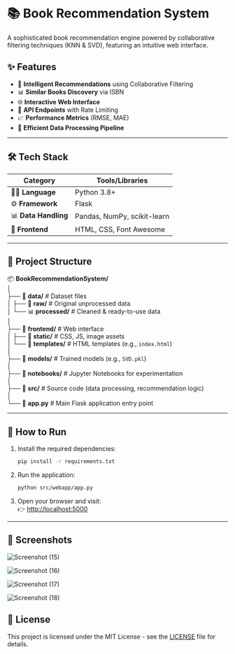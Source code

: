 # 📚 Book Recommendation System

A sophisticated book recommendation engine powered by collaborative filtering techniques (KNN & SVD), featuring an intuitive web interface.

## ✨ Features

- 🤖 **Intelligent Recommendations** using Collaborative Filtering
- 📊 **Similar Books Discovery** via ISBN
- 🌐 **Interactive Web Interface**
- 🔑 **API Endpoints** with Rate Limiting
- 📈 **Performance Metrics** (RMSE, MAE)
- 🔄 **Efficient Data Processing Pipeline**

---

## 🛠️ Tech Stack

| Category           | Tools/Libraries               |
|--------------------|-------------------------------|
| 👨‍💻 **Language**   | Python 3.8+                   |
| ⚙️ **Framework**    | Flask                         |
| 📊 **Data Handling**| Pandas, NumPy, scikit-learn   |
| 🎨 **Frontend**     | HTML, CSS, Font Awesome       |

---

## 📁 Project Structure

📦 **BookRecommendationSystem/**  
│  
├── 📂 **data/**                      # Dataset files  
│   ├── 📝 **raw/**                    # Original unprocessed data  
│   └── 📊 **processed/**              # Cleaned & ready-to-use data  
│  
├── 📂 **frontend/**                  # Web interface  
│   ├── 🎨 **static/**                 # CSS, JS, image assets  
│   └── 📄 **templates/**              # HTML templates (e.g., `index.html`)  
│  
├── 💾 **models/**                    # Trained models (e.g., `SVD.pkl`)  
│  
├── 📓 **notebooks/**                 # Jupyter Notebooks for experimentation  
│  
├── 🔧 **src/**                       # Source code (data processing, recommendation logic)  
│  
└── 📝 **app.py**                     # Main Flask application entry point  

---

## 🚀 How to Run

1. Install the required dependencies:
    ```bash
    pip install -r requirements.txt
    ```

2. Run the application:
    ```bash
    python src/webapp/app.py
    ```

3. Open your browser and visit:  
    👉 [http://localhost:5000](http://localhost:5000)

---

## 📸 Screenshots


![Screenshot (15)](https://github.com/user-attachments/assets/cb62f845-0272-48eb-8f81-1a8e2b9a2426)


![Screenshot (16)](https://github.com/user-attachments/assets/7e2149a0-eeac-435b-81db-ba71f5458c8a)


![Screenshot (17)](https://github.com/user-attachments/assets/41cc0518-4a36-4145-b309-02e94aec8d62)


![Screenshot (18)](https://github.com/user-attachments/assets/39f259f7-002f-4a2c-9cbc-e5a880b17835)



## 📝 License

This project is licensed under the MIT License - see the [LICENSE](LICENSE) file for details.
